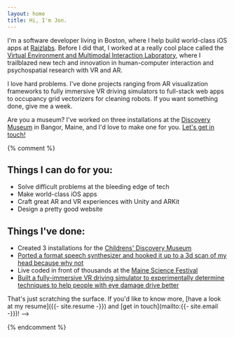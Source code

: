 ```yaml
---
layout: home
title: Hi, I'm Jon.
---
```


<!--
		 ,
		/|
	   / |
	  /  /
	 |   |
	/    |
	|    \_
	|      \__
	\       __\_______
	 \                 \_
	 | /                 \
	 \/                   \
	  |                    |
	  \                   \|
	  |                    \
	  \                     |
	  /\    \_               \
	 / |      \__ (   )       \
	/  \      / |\\  /       __\____
	|  ,     |  /\ \ \__    |       \_
	\_/|\___/   \   \}}}\__|  (@)     )
	 \)\)\)      \_\---\   \|       \ \
				   \>\>\>   \   /\__o_o)
							 | /  VVVVV
							 \ \    \
							  \ \MMMMM                  oh man oh jeez
							   \______/         _____ /
											   |  O O|
											  /___|_|/\_
										 ==( |          |
											  (o)====(o)
-->

I'm a software developer living in Boston, where I help build world-class iOS apps at [Raizlabs](https://www.raizlabs.com/). Before I did that, I worked at a really cool place called the [Virtual Environment and Multimodal Interaction Laboratory](http://www.vemilab.org/), where I trailblazed new tech and innovation in human-computer interaction and psychospatial research with VR and AR.

I love hard problems. I've done projects ranging from AR visualization frameworks to fully immersive VR driving simulators to full-stack web apps to occupancy grid vectorizers for cleaning robots. If you want something done, give me a week.

Are you a museum? I've worked on three installations at the [Discovery Museum](https://www.mainediscoverymuseum.org/) in Bangor, Maine, and I'd love to make one for you. <a href="mailto:{{- site.email -}}" class="stand-out">Let's get in touch!</a>

{% comment %}

**Things I can do for you:**
---
- Solve difficult problems at the bleeding edge of tech
- Make world-class iOS apps
- Craft great AR and VR experiences with Unity and ARKit
- Design a pretty good website

**Things I've done:**
---
- Created 3 installations for the [Childrens' Discovery Museum](https://www.mainediscoverymuseum.org/)
- [Ported a format speech synthesizer and hooked it up to a 3d scan of my head because why not]()
- Live coded in front of thousands at the [Maine Science Festival](https://www.mainesciencefestival.org/)
- [Built a fully-immersive VR driving simulator to experimentally determine techniques to help people with eye damage drive better](https://cugr.umaine.edu/wp-content/uploads/sites/146/2013/04/2013_CUGR-ShowcaseAbstracts1.pdf)

That's just scratching the surface. If you'd like to know more, [have a look at my resume]({{- site.resume -}}) and [get in touch](mailto:{{- site.email -}})! -->

{% endcomment %}